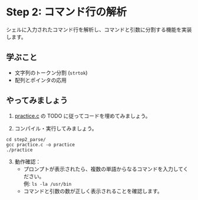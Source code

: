 # Step 2: コマンド行の解析

シェルに入力されたコマンド行を解析し、コマンドと引数に分割する機能を実装します。

## 学ぶこと

- 文字列のトークン分割 (`strtok`)
- 配列とポインタの応用

## やってみましょう

1. [practice.c](./practice.c) の TODO に従ってコードを埋めてみましょう。

2. コンパイル・実行してみましょう。
```shell
cd step2_parse/
gcc practice.c -o practice
./practice
```

3. 動作確認：  
    - プロンプトが表示されたら、複数の単語からなるコマンドを入力してください。  
      例: `ls -la /usr/bin`  
    - コマンドと引数の数が正しく表示されることを確認します。

